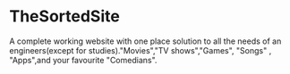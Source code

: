 # TheSortedSite
A complete working website with one place solution to all the needs of an engineers(except for studies)."Movies","TV shows","Games", "Songs" , "Apps",and your favourite "Comedians".
